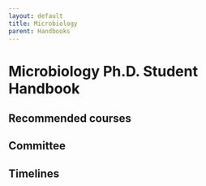 ```yaml
---
layout: default
title: Microbiology
parent: Handbooks
---
```

# Microbiology Ph.D. Student Handbook

## Recommended courses

## Committee

## Timelines

